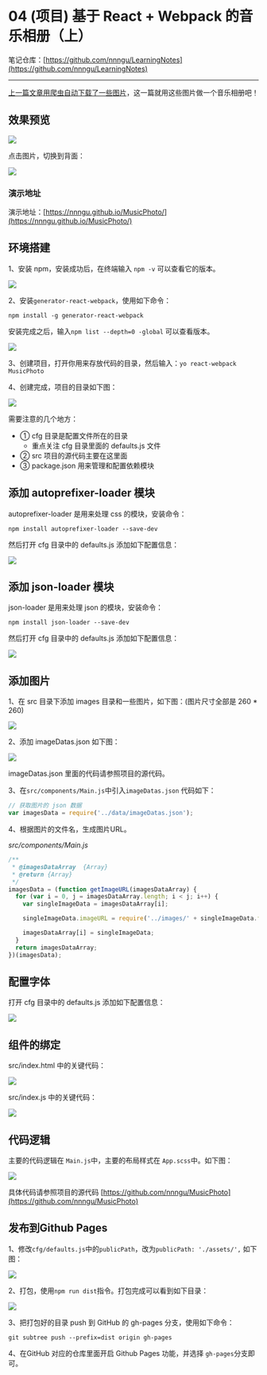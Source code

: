 # 04 (项目) 基于 React +  Webpack 的音乐相册（上）

笔记仓库：[https://github.com/nnngu/LearningNotes](https://github.com/nnngu/LearningNotes)    

---

[上一篇文章用爬虫自动下载了一些图片](https://github.com/nnngu/LearningNotes/blob/master/Spider/02%20Python%E7%88%AC%E8%99%AB%E5%AE%9E%E7%8E%B0%E7%99%BE%E5%BA%A6%E5%9B%BE%E7%89%87%E8%87%AA%E5%8A%A8%E4%B8%8B%E8%BD%BD.md)，这一篇就用这些图片做一个音乐相册吧！

## 效果预览

![][1]

点击图片，切换到背面：

![][2]

### 演示地址

演示地址：[https://nnngu.github.io/MusicPhoto/](https://nnngu.github.io/MusicPhoto/)

## 环境搭建

1、安装 npm，安装成功后，在终端输入 `npm -v` 可以查看它的版本。

![][3]

2、安装`generator-react-webpack`，使用如下命令：

```
npm install -g generator-react-webpack
```

安装完成之后，输入`npm list --depth=0 -global` 可以查看版本。

![][4]

3、创建项目，打开你用来存放代码的目录，然后输入：`yo react-webpack MusicPhoto`

4、创建完成，项目的目录如下图：

![][5]

需要注意的几个地方：

* ① cfg 目录是配置文件所在的目录
  * 重点关注 cfg 目录里面的 defaults.js 文件  
* ② src 项目的源代码主要在这里面
* ③ package.json 用来管理和配置依赖模块

## 添加 autoprefixer-loader 模块

autoprefixer-loader 是用来处理 css 的模块，安装命令：

```
npm install autoprefixer-loader --save-dev
```

然后打开 cfg 目录中的 defaults.js 添加如下配置信息：

![][6]

## 添加 json-loader 模块

json-loader 是用来处理 json 的模块，安装命令：

```
npm install json-loader --save-dev
```

然后打开 cfg 目录中的 defaults.js 添加如下配置信息：

![][7]

## 添加图片

1、在 src 目录下添加 images 目录和一些图片，如下图：(图片尺寸全部是 260 \* 260) 

![][8]

2、添加 imageDatas.json 如下图：

![][9]

imageDatas.json 里面的代码请参照项目的源代码。

3、在`src/components/Main.js`中引入`imageDatas.json` 代码如下：

```javascript
// 获取图片的 json 数据
var imagesData = require('../data/imageDatas.json');
```

4、根据图片的文件名，生成图片URL。

*src/components/Main.js*

```javascript
/**
 * @imagesDataArray  {Array}
 * @return {Array}
 */
imagesData = (function getImageURL(imagesDataArray) {
  for (var i = 0, j = imagesDataArray.length; i < j; i++) {
    var singleImageData = imagesDataArray[i];

    singleImageData.imageURL = require('../images/' + singleImageData.fileName);

    imagesDataArray[i] = singleImageData;
  }
  return imagesDataArray;
})(imagesData);
```

## 配置字体

打开 cfg 目录中的 defaults.js 添加如下配置信息：

![][10]

## 组件的绑定

src/index.html 中的关键代码：

![][11]

src/index.js 中的关键代码：

![][12]

## 代码逻辑

主要的代码逻辑在 `Main.js`中，主要的布局样式在 `App.scss`中。如下图：

![][13]

具体代码请参照项目的源代码 [https://github.com/nnngu/MusicPhoto](https://github.com/nnngu/MusicPhoto)

## 发布到Github Pages

1、修改`cfg/defaults.js`中的`publicPath`，改为`publicPath: './assets/',` 如下图：

![][14]

2、打包，使用`npm run dist`指令。打包完成可以看到如下目录：

![][15]

3、把打包好的目录 push 到 GitHub 的 gh-pages 分支，使用如下命令：

```
git subtree push --prefix=dist origin gh-pages
```

4、在GitHub 对应的仓库里面开启 Github Pages 功能，并选择 `gh-pages`分支即可。


  [1]: https://www.github.com/nnngu/FigureBed/raw/master/2018/2/5/1517842690437.jpg
  [2]: https://www.github.com/nnngu/FigureBed/raw/master/2018/2/5/1517842775081.jpg
  [3]: https://www.github.com/nnngu/FigureBed/raw/master/2018/2/6/1517848578071.jpg
  [4]: https://www.github.com/nnngu/FigureBed/raw/master/2018/2/6/1517848855856.jpg
  [5]: https://www.github.com/nnngu/FigureBed/raw/master/2018/2/6/1517849337904.jpg
  [6]: https://www.github.com/nnngu/FigureBed/raw/master/2018/2/6/1517850101903.jpg
  [7]: https://www.github.com/nnngu/FigureBed/raw/master/2018/2/6/1517850270658.jpg
  [8]: https://www.github.com/nnngu/FigureBed/raw/master/2018/2/6/1517851778975.jpg
  [9]: https://www.github.com/nnngu/FigureBed/raw/master/2018/2/6/1517851939423.jpg
  [10]: https://www.github.com/nnngu/FigureBed/raw/master/2018/2/6/1517852817008.jpg
  [11]: https://www.github.com/nnngu/FigureBed/raw/master/2018/2/6/1517853041622.jpg
  [12]: https://www.github.com/nnngu/FigureBed/raw/master/2018/2/6/1517853081657.jpg
  [13]: https://www.github.com/nnngu/FigureBed/raw/master/2018/2/6/1517853295536.jpg
  [14]: https://www.github.com/nnngu/FigureBed/raw/master/2018/2/6/1517853662271.jpg
  [15]: https://www.github.com/nnngu/FigureBed/raw/master/2018/2/6/1517853876038.jpg
